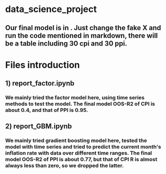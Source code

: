 # data_science_project
## Our final model is in   . Just change the fake X and run the code mentioned in markdown, there will be a table including 30 cpi and 30 ppi.
# Files introduction
## 1) report_factor.ipynb
### We mainly tried the factor model here, using time series methods to test the model. The final model OOS-R2 of CPI is about 0.4, and that of PPI is 0.95.
## 2) report_GBM.ipynb
### We mainly tried gradient boosting model here, tested the model with time series and tried to predict the current month's inflation rate with data over different time ranges. The final model OOS-R2 of PPI is about 0.77, but that of CPI R is almost always less than zero, so we dropped the latter.
